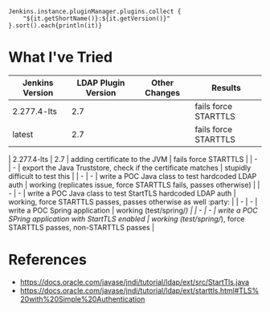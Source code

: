 ```
Jenkins.instance.pluginManager.plugins.collect {
    "${it.getShortName()}:${it.getVersion()}"
}.sort().each{println(it)}
```

# What I've Tried

| Jenkins Version | LDAP Plugin Version | Other Changes | Results |
| --- | --- | --- | --- |
| 2.277.4-lts | 2.7 | | fails force STARTTLS |
| latest | 2.7 | | fails force STARTTLS |

| 2.277.4-lts | 2.7 | adding certificate to the  JVM | fails force STARTTLS |
| - | - | export the Java Truststore, check if the certificate matches | stupidly difficult to test this |
| - | - | write a POC Java class to test hardcoded LDAP auth | working (replicates issue, force STARTTLS fails, passes otherwise) |
| - | - | write a POC Java class to test StartTLS hardcoded LDAP auth | working, force STARTTLS passes, passes otherwise as well :party: |
| - | - | write a POC Spring application | working (test/spring/*) |
| - | - | write a POC SPring application with StartTLS enabled | working (test/spring/*), force STARTTLS passes, non-STARTTLS passes |

# References
- https://docs.oracle.com/javase/jndi/tutorial/ldap/ext/src/StartTls.java
- https://docs.oracle.com/javase/jndi/tutorial/ldap/ext/starttls.html#TLS%20with%20Simple%20Authentication
